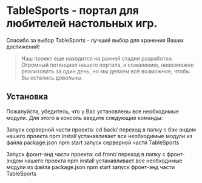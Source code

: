 # TableSports - портал для любителей настольных игр.

Спасибо за выбор TableSports - лучший выбор для хранения Ваших достижений!

> Наш проект еще находится на ранней стадии разработки. Огромный потенциал нашего портала, к сожалению, невозможно реализовать за один день, но мы делаем всё возможное, чтобы Вы остались довольны.

Установка
------------
Пожалуйста, убедитесь, что у Вас установлены все необходимые модули. Для этого в консоль введите следующие команды:

Запуск серверной части проекта:
cd back/                    переход в папку с бэк-эндом нашего проекта
npm install                 устанавливает все необходимые модули из файла package.json
npm start                   запуск серверной части TableSports

Запуск фронт-энд части проекта:
cd front/                   переход в папку с фронт-эндом нашего проекта
npm install                 устанавливает все необходимые модули из файла package.json
npm start                   запуск фронт-энд части TableSports


